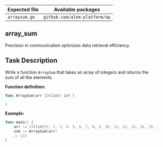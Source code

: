 | Expected file | Available packages            |
| ------------- | ----------------------------- |
| `arraysum.go` | `github.com/alem-platform/ap` |

## array_sum

<p data-story-username="alm34">Precision in communication optimizes data retrieval efficiency.</p>

## Task Description

Write a function `ArraySum` that takes an array of integers and returns the sum of all the elements.

**Function definition:**

```go
func ArraySum(arr [20]int) int {

}
```

**Example:**

```go
func main() {
    arr := [20]int{1, 2, 3, 4, 5, 6, 7, 8, 9, 10, 11, 12, 13, 14, 15, 16, 17, 18, 19, 20}
    sum := ArraySum(arr)
    // 210
}
```
